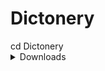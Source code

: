 <h1><b>Dictonery</b></h1>
</kdb>
<kdb>cd Dictonery</kdb>
<details>
<summary>Downloads</summary>
<h2>For Windows, Mac Or Linux:</h2>
   
   <span>Copy Commands</span>
   <kdb>git clone https://github.com/mgmehra2005/Dictonery.git</kdb>
   <kdb>cd Dictonery</kdb>
    
</details>
